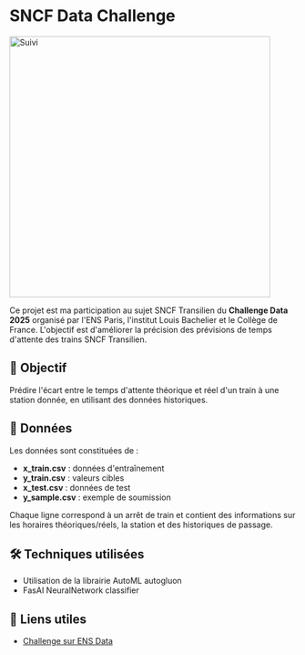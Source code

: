 # SNCF Data Challenge  
<img width="458" alt="Suivi" src="https://github.com/user-attachments/assets/c93a9274-0820-4bd5-8648-6aaf07323c43" />

Ce projet est ma participation au sujet SNCF Transilien du **Challenge Data 2025** organisé par l'ENS Paris, l'institut Louis Bachelier et le Collège de France. L'objectif est d'améliorer la précision des prévisions de temps d'attente des trains SNCF Transilien.  

## 📌 Objectif  
Prédire l'écart entre le temps d'attente théorique et réel d'un train à une station donnée, en utilisant des données historiques.  

## 📂 Données  
Les données sont constituées de :  
- **x_train.csv** : données d'entraînement  
- **y_train.csv** : valeurs cibles  
- **x_test.csv** : données de test  
- **y_sample.csv** : exemple de soumission  

Chaque ligne correspond à un arrêt de train et contient des informations sur les horaires théoriques/réels, la station et des historiques de passage.  

## 🛠️ Techniques utilisées  

- Utilisation de la librairie AutoML autogluon
- FasAI NeuralNetwork classifier

## 📎 Liens utiles  
- [Challenge sur ENS Data](https://challengedata.ens.fr/participants/challenges/166/)  
